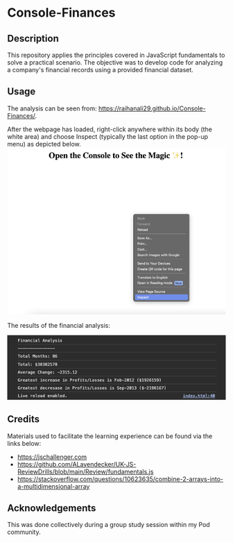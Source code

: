 # Console-Finances

## Description

This repository applies the principles covered in JavaScript fundamentals to solve a practical scenario. The objective was to develop code for analyzing a company's financial records using a provided financial dataset.

## Usage

The analysis can be seen from: https://raihanali29.github.io/Console-Finances/.

After the webpage has loaded, right-click anywhere within its body (the white area) and choose Inspect (typically the last option in the pop-up menu) as depicted below.
<br>
![](./images/screenshot-page.png)
<br>

The results of the financial analysis:
<br>

![](./images/financial-analysis.png)

## Credits

Materials used to facilitate the learning experience can be found via the links below:

- https://jschallenger.com
- https://github.com/ALayendecker/UK-JS-ReviewDrills/blob/main/Review/fundamentals.js
- https://stackoverflow.com/questions/10623635/combine-2-arrays-into-a-multidimensional-array 

## Acknowledgements
This was done collectively during a group study session within my Pod community. 
